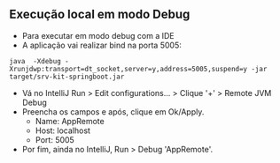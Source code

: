 
## Execução local em modo Debug

- Para executar em modo debug com a IDE
- A aplicação vai realizar bind na porta 5005:

```
java  -Xdebug -Xrunjdwp:transport=dt_socket,server=y,address=5005,suspend=y -jar target/srv-kit-springboot.jar
```

- Vá no IntelliJ Run > Edit configurations... > Clique '+' > Remote JVM Debug
- Preencha os campos e após, clique em Ok/Apply.
  - Name: AppRemote
  - Host: localhost
  - Port: 5005
- Por fim, ainda no IntelliJ, Run > Debug 'AppRemote'.
